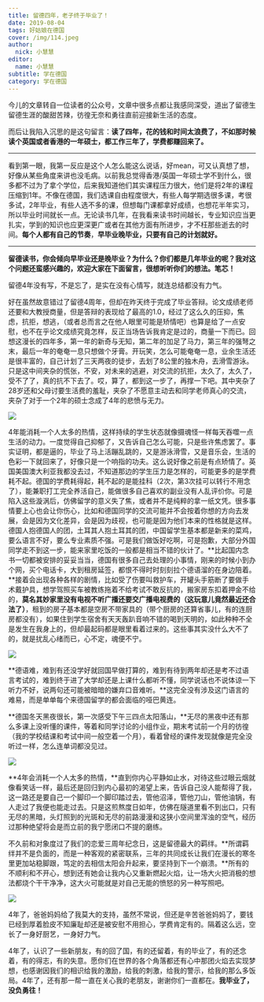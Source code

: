 ```yaml
---
title: 留德四年，老子终于毕业了！
date: 2019-08-04
tags: 好姑娘在德国
cover: /img/114.jpeg
author: 
  nick: 小慧慧
editor: 
  name: 小慧慧
subtitle: 学在德国
category: 学在德国
---
```





今儿的文章转自一位读者的公众号，文章中很多点都让我感同深受，道出了留德生留德生涯的酸甜苦辣，彷徨无奈和勇往直前迎接新生活的态度。



而后让我陷入沉思的是这句留言：**读了四年，花的钱和时间太浪费了，不如那时候读个英国或者香港的一年硕士，都工作三年了，学费都赚回来了。**

****

看到第一眼，我第一反应是这个人怎么能这么说话，好mean，可又认真想了想，好像从某些角度来讲也没毛病。以前我总觉得香港/英国一年硕士学不到什么，很多都不过为了拿个学位，后来我知道他们其实课程压力很大，他们是将2年的课程压缩到1年。不像在德国，我们选课自由程度很大，有些人每学期选很多课，考很多试，2年毕业，有些人选不多的课，但想每门课都拿好成绩，也想花半年实习，所以毕业时间就长一点。无论读书几年，在我看来读书时间越长，专业知识应当更扎实，学到的知识也应更深更广或者在其他方面有所进步，才不枉那些逝去的时间。**每个人都有自己的节奏**，**早毕业晚毕业，只要有自己的计划就好。**

****

**留德读书，你会倾向早毕业还是晚毕业？为什么？你们都是几年毕业的呢？我对这个问题还蛮感兴趣的，欢迎大家在下面留言，很想听听你们的想法。笔芯！**





留德4年没有写，不是忘了，是实在没有心情写，就连总结都没有力气。


好在虽然故意错过了留德4周年，但却在昨天终于完成了毕业答辩。论文成绩老师还要和大教授商量，但是答辩的表现给了最高的1.0，经过了这么久的压抑，焦虑，抗拒，想逃，（或者总而言之在他人眼里可能是矫情吧）也算是给了一点安慰，也不在乎论文成绩究竟怎样，反正当场告诉我肯定是过的，商量一下而已。回想这漫长的四年多，第一年的新奇与无知，第二年的加足了马力，第三年的强弩之末，最后一年的奄奄一息只想做个牙膏。开玩笑，怎么可能奄奄一息，业余生活还是很丰富的，自己计划了三天两夜的徒步，去划了8公里的独木舟，去滑雪游泳。只是这中间夹杂的慌张，不安，对未来的逃避，对交流的抗拒，太久了，太久了，受不了了，真的抗不下去了。哎，算了，都到这一步了，再撑一下吧。其中夹杂了28岁还和父母讨要生活费的羞耻，夹杂了不愿意主动去和同学老师真心的交流，夹杂了对于一个2年的硕士念成了4年的悲愤与无力。



<img src="https://mmbiz.qpic.cn/mmbiz_jpg/rW3MWnUicJ7dqXYibJNceoHic0FMbXqMJ82ooQP46FRVLUrku5IzBgvSG8bT7Nbediax8aKHSWhjHS42YkxxLTezAg/640?wx_fmt=jpeg" data-type="jpeg" data-w="700" style=""/>

4年能消耗一个人太多的热情，这样持续的学生状态就像摄魂怪一样每天吞噬一点生活的动力。一度觉得自己抑郁了，又告诉自己怎么可能，只是些许焦虑罢了。事实证明，都是逼的，毕业了马上活蹦乱跳的，又是游泳滑雪，又是音乐会，生活的色彩一下就回来了，好像只是一个响指的功夫。这么说好像之前是有点矫情了。英国美国澳大利亚我都没去过，不知道那边的学生压力是怎样的，可能更多的是学费耗不起。德国的学费耗得起，耗不起的是能挂科（2次，第3次挂可以转行不用念了），能兼职打工完全养活自己，能做很多自己喜欢的副业没有人乱评价你。可是陷入这些漩涡后，仿佛留学的意义失了焦，或者并不是纯粹的拿一纸文凭。很多事情要上心也会让你伤心，比如和德国同学的交流可能并不会按着你想的方向去发展，会是因为文化差异，会是因为歧视，也可能是因为他们本来的性格就是这样。德国人抱德国人的团，土耳其人抱土耳其的团，中国留学生基本都是新来的菜鸡，要么语言不好，要么专业素质不强。可是我们做饭好吃啊，可是抱歉，大部分外国同学走不到这一步，能来家里吃饭的一般都是相当不错的伙计了。**比起国内念书一切都被安排的妥妥当当，德国有很多自己去处理的小事情，刚来的时候小到办个网，买个电话卡，大到租房延签，都恨不得时时刻刻拉个德语溜的在身边陪着。**接着会出现各种各样的剧情，比如受了伤要叫救护车，开罐头手筋断了要做手术戴护具，想学驾照买车被教练拖着不给考试不敢反抗的，搬家房东扣着押金不给的，**莫名其妙家里没有电视不听广播还要交广播电视费的（这玩意儿竟然最近还合法了）**，租到的房子基本都是空房不带家具的（带个厨房的还算省事儿，有的连厨房都没有），如果住到学生宿舍有天天轰趴音响不错的喝到天明的，如此种种不全是发生在我身上的，但却最起码都是眼里看着过来的。这些事其实没什么大不了的，就是扰乱心绪而已，心不定，魂便不宁。



<img src="https://mmbiz.qpic.cn/mmbiz_jpg/rW3MWnUicJ7dqXYibJNceoHic0FMbXqMJ829vb4KxF7b9icxkw4YyIsSUBVbaJRfic85BbR2xp4vUpibibNnT5cgT72lA/640?wx_fmt=jpeg" data-type="jpeg" data-w="700" style=""/>



**德语难，难到有还没学好就回国早做打算的，难到有待到两年却还是考不过语言考试的，难到终于进了大学却还是上课什么都听不懂，同学说话也不说体谅一下听力不好，说两句还可能被暗暗的嫌弃口音难听。**这完全没有涉及这门语言的难易，而是单单每个来德国留学的都会面临的哑巴黄连。

**德国冬天黑夜很长，第一次感受下午三四点太阳落山，**无尽的黑夜中还有那么多课上没听懂的课件，等着和同学讨论的小组作业，期末考试前一个月的彷徨（我的学校结课和考试中间一般空着一个月），看着曾经的课件发现就像是完全没听过一样，怎么连单词都没见过。



<img class="" data-copyright="0" data-ratio="1.1257142857142857" data-s="300,640" src="https://mmbiz.qpic.cn/mmbiz_jpg/rW3MWnUicJ7dqXYibJNceoHic0FMbXqMJ82oKuegDdFguTPyxdibazFASiaAG7arxEVvwbIFKvK4M1s4fjicXVicqxO1g/640?wx_fmt=jpeg" data-type="jpeg" data-w="700" style="text-align: center;white-space: normal;"/>

**4年会消耗一个人太多的热情，**直到你内心平静如止水，对待这些过眼云烟就像看笑话一样，最后还是回归到内心最初的渴望上来，告诉自己没人能帮得了我，这一路还是要自己一个脚印一个脚印踏过去，管他沼泽，管他刀山，管他油锅，有人走过了我便也能走过去。只是这煎熬度日如年，仿佛在隧道里看不到出口，只有无尽的黑暗，头灯照到的光斑和无尽的前路漫漫和这狭小空间里浑浊的空气，经历过那种绝望将会是而立前的我宁愿闭口不提的磨练。





不久前和对象度过了我们的恋爱三周年纪念日，这是留德最大的羁绊。**所谓羁绊并不是负面的，而是一种客观的紧密联系，三年的共同成长让我们在漫长的寒冬里更加站稳脚跟，笃定的去相信太阳会升起来，要坚持到下一个崩溃。**所有的不顺利和不开心，想到还有她会让我内心又重新燃起火焰，让一场大火把消极的想法都烧个干干净净，这大火可能就是对自己无能的愤怒的另一种写照吧。



<img class="" data-copyright="0" data-ratio="0.5628571428571428" data-s="300,640" src="https://mmbiz.qpic.cn/mmbiz_jpg/rW3MWnUicJ7dqXYibJNceoHic0FMbXqMJ82RI93Py3ticQ9u2yYMG5oPxux74DHeASoicQbA759MKbibyYog9ibYrKsibg/640?wx_fmt=jpeg" data-type="jpeg" data-w="700" style=""/>

4年了，爸爸妈妈给了我莫大的支持，虽然不常说，但还是辛苦爸爸妈妈了，要钱已经到厚着脸皮不知廉耻却还是被安慰不用担心，学费肯定有的。隔着这么远，空长了一身好厨艺，一身好力气。

4年了，认识了一些新朋友，有的回了国，有的还留着，有的毕业了，有的还念着，有的得志，有的失意。愿你们在世界的各个角落都还有心中那团火焰去实现梦想，也感谢因我们的相识给我的激励，给我的刺激，给我的警示，给我的那么多饭局。4年了，还有那一帮一直在关心我的老朋友，谢谢你们一直都在。**我毕业了，没负勇往！**

